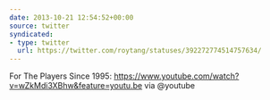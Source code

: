 ```yaml
---
date: 2013-10-21 12:54:52+00:00
source: twitter
syndicated:
- type: twitter
  url: https://twitter.com/roytang/statuses/392272774514757634/
---
```


For The Players Since 1995: https://www.youtube.com/watch?v=wZkMdi3XBhw&feature=youtu.be via @youtube